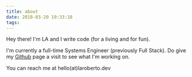 ```yaml
---
title: about
date: 2018-03-20 19:33:18
tags:
---
```


Hey there! I'm LA and I write code (for a living and for fun).

I'm currently a full-time Systems Engineer (previously Full Stack). Do give my [Github](https://github.com/teh-username) page a visit to see what I'm working on.

You can reach me at hello(at)laroberto.dev
